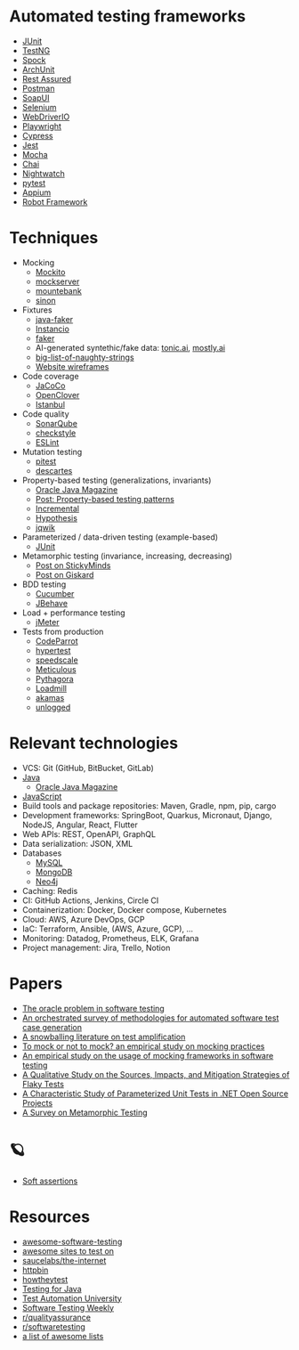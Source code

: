 # Automated testing frameworks
- [JUnit](https://junit.org/junit5/)
- [TestNG](https://testng.org/doc/)
- [Spock](https://spockframework.org/)
- [ArchUnit](https://www.archunit.org/)
- [Rest Assured](https://rest-assured.io/)
- [Postman](https://www.postman.com/automated-testing/)
- [SoapUI](https://www.soapui.org/)
- [Selenium](https://www.selenium.dev/)
- [WebDriverIO](https://webdriver.io/)
- [Playwright](https://playwright.dev/java/)
- [Cypress](https://www.cypress.io/)
- [Jest](https://jestjs.io/)
- [Mocha](https://mochajs.org/)
- [Chai](https://www.chaijs.com/)
- [Nightwatch](https://nightwatchjs.org/)
- [pytest](https://docs.pytest.org/en/7.2.x/)
- [Appium](https://appium.io/)
- [Robot Framework](https://robotframework.org/)

# Techniques
- Mocking
  - [Mockito](https://site.mockito.org/)
  - [mockserver](https://www.mock-server.com/)
  - [mountebank](http://www.mbtest.org/)
  - [sinon](https://github.com/sinonjs/sinon)
- Fixtures
  - [java-faker](https://github.com/DiUS/java-faker)
  - [Instancio](https://github.com/instancio/instancio)
  - [faker](https://github.com/faker-ruby/faker)
  - AI-generated syntethic/fake data: [tonic.ai](https://www.tonic.ai/), [mostly.ai](https://mostly.ai/)
  - [big-list-of-naughty-strings](https://github.com/minimaxir/big-list-of-naughty-strings)
  - [Website wireframes](https://gomockingbird.com/home)
- Code coverage
  - [JaCoCo](https://www.eclemma.org/jacoco/)
  - [OpenClover](https://openclover.org/)
  - [Istanbul](https://istanbul.js.org/)
- Code quality
  - [SonarQube](https://docs.sonarqube.org/latest/)
  - [checkstyle](https://github.com/checkstyle/checkstyle)
  - [ESLint](https://eslint.org/)
- Mutation testing
  - [pitest](https://pitest.org/)
  - [descartes](https://github.com/STAMP-project/pitest-descartes)
- Property-based testing (generalizations, invariants)
  - [Oracle Java Magazine](https://blogs.oracle.com/javamagazine/post/know-for-sure-with-property-based-testing)
  - [Post: Property-based testing patterns](https://blog.ssanj.net/posts/2016-06-26-property-based-testing-patterns.html)
  - [Incremental](https://increment.com/testing/in-praise-of-property-based-testing/)
  - [Hypothesis](https://hypothesis.works/)
  - [jqwik](https://jqwik.net/)
- Parameterized / data-driven testing (example-based)
  - [JUnit](https://junit.org/junit5/docs/current/user-guide/#writing-tests-parameterized-tests)
- Metamorphic testing (invariance, increasing, decreasing)
  - [Post on StickyMinds](https://www.stickyminds.com/article/metamorphic-testing)
  - [Post on Giskard](https://www.giskard.ai/knowledge/how-to-test-ml-models-4-metamorphic-testing)
- BDD testing
  - [Cucumber](https://cucumber.io/)
  - [JBehave](https://jbehave.org/)
- Load + performance testing
  - [jMeter](https://jmeter.apache.org/)
- Tests from production
  - [CodeParrot](https://www.codeparrot.ai/)
  - [hypertest](https://www.hypertest.co/api-testing)
  - [speedscale](https://speedscale.com/)
  - [Meticulous](https://www.meticulous.ai/)
  - [Pythagora](https://github.com/Pythagora-io/pythagora)
  - [Loadmill](https://www.loadmill.com/)
  - [akamas](https://www.akamas.io/)
  - [unlogged](https://www.unlogged.io/)

# Relevant technologies
- VCS: Git (GitHub, BitBucket, GitLab)
- [Java](https://dev.java/learn/)
  - [Oracle Java Magazine](https://blogs.oracle.com/javamagazine/)
- [JavaScript](https://developer.mozilla.org/en-US/docs/Web/JavaScript)
- Build tools and package repositories: Maven, Gradle, npm, pip, cargo 
- Development frameworks: SpringBoot, Quarkus, Micronaut, Django, NodeJS, Angular, React, Flutter
- Web APIs: REST, OpenAPI, GraphQL
- Data serialization: JSON, XML
- Databases
  - [MySQL](https://www.mysql.com/)
  - [MongoDB](https://www.mongodb.com/)
  - [Neo4j](https://neo4j.com/)
- Caching: Redis
- CI: GitHub Actions, Jenkins, Circle CI
- Containerization: Docker, Docker compose, Kubernetes
- Cloud: AWS, Azure DevOps, GCP
- IaC: Terraform, Ansible, (AWS, Azure, GCP), ...
- Monitoring: Datadog, Prometheus, ELK, Grafana
- Project management: Jira, Trello, Notion

# Papers
- [The oracle problem in software testing](https://ieeexplore.ieee.org/document/6963470)
- [An orchestrated survey of methodologies for automated software test case generation](https://www.sciencedirect.com/science/article/abs/pii/S0164121213000563)
- [A snowballing literature on test amplification](https://www.sciencedirect.com/science/article/abs/pii/S0164121219301736)
- [To mock or not to mock? an empirical study on mocking practices](https://ieeexplore.ieee.org/document/7962389)
- [An empirical study on the usage of mocking frameworks in software testing](https://ieeexplore.ieee.org/document/6958396)
- [A Qualitative Study on the Sources, Impacts, and Mitigation Strategies of Flaky Tests](https://ieeexplore.ieee.org/abstract/document/9787862)
- [A Characteristic Study of Parameterized Unit Tests in .NET Open Source Projects](https://drops.dagstuhl.de/opus/volltexte/2018/9210/pdf/LIPIcs-ECOOP-2018-5.pdf)
- [A Survey on Metamorphic Testing](https://ieeexplore.ieee.org/abstract/document/7422146)

# 🪐
- [Soft assertions](https://joel-costigliola.github.io/assertj/core/api/org/assertj/core/api/SoftAssertions.html)

# Resources
- [awesome-software-testing](https://github.com/TheJambo/awesome-testing)
- [awesome sites to test on](https://github.com/BMayhew/awesome-sites-to-test-on)
- [saucelabs/the-internet](https://the-internet.herokuapp.com/)
- [httpbin](https://httpbin.org/)
- [howtheytest](https://github.com/abhivaikar/howtheytest)
- [Testing for Java](https://github.com/akullpp/awesome-java#testing)
- [Test Automation University](https://testautomationu.applitools.com/)
- [Software Testing Weekly](https://softwaretestingweekly.com/issues)
- [r/qualityassurance](https://www.reddit.com/r/QualityAssurance/)
- [r/softwaretesting](https://www.reddit.com/r/softwaretesting/)
- [a list of awesome lists](https://github.com/sindresorhus/awesome)

